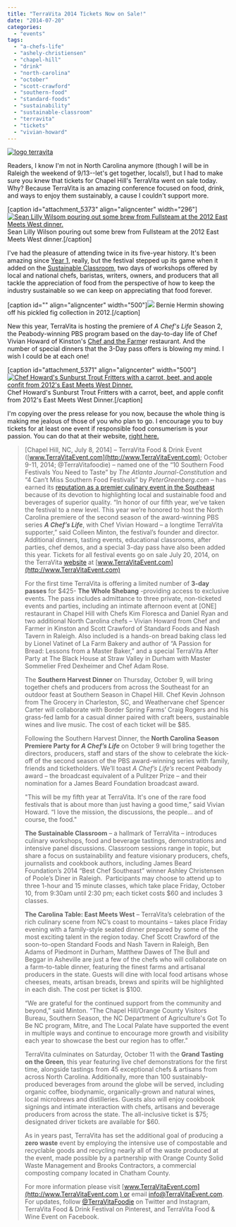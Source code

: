 ```yaml
---
title: "TerraVita 2014 Tickets Now on Sale!"
date: "2014-07-20"
categories: 
  - "events"
tags: 
  - "a-chefs-life"
  - "ashely-christiensen"
  - "chapel-hill"
  - "drink"
  - "north-carolina"
  - "october"
  - "scott-crawford"
  - "southern-food"
  - "standard-foods"
  - "sustainability"
  - "sustainable-classroom"
  - "terravita"
  - "tickets"
  - "vivian-howard"
---
```


[![logo terravita](http://www.rebeccagomezfarrell.com/wp-content/uploads/2012/09/logo-terravita.jpg)](http://www.rebeccagomezfarrell.com/2012/09/triangle-foodie-happenings-terravita-coming-soon/logo-terravita/)

Readers, I know I'm not in North Carolina anymore (though I will be in Raleigh the weekend of 9/13--let's get together, locals!), but I had to make sure you knew that tickets for Chapel Hill's TerraVita went on sale today. Why? Because TerraVita is an amazing conference focused on food, drink, and ways to enjoy them sustainably, a cause I couldn't support more.

\[caption id="attachment\_5373" align="aligncenter" width="296"\][![Sean Lilly Wilsom pouring out some brew from Fullsteam at the 2012 East Meets West dinner.](http://www.rebeccagomezfarrell.com/wp-content/uploads/2012/12/TerraVita2012169.jpg)](http://www.rebeccagomezfarrell.com/2012/12/the-carolina-table-east-meets-west-dinner/terravita2012169/) Sean Lilly Wilson pouring out some brew from Fullsteam at the 2012 East Meets West dinner.\[/caption\]

I've had the pleasure of attending twice in its five-year history. It's been amazing since [Year 1,](http://www.rebeccagomezfarrell.com/2010/10/terravita-the-first-biodynamic-and-sustainable-food-and-drink-fair-of-the-southeast/ "TerraVITA year 1 write-up") really, but the festival stepped up its game when it added on the [Sustainable Classroom,](http://www.rebeccagomezfarrell.com/2012/12/the-sustainable-classroom-3-the-cultivation-and-culinary-possibilities-of-figs/ "Figs Sustainable Classroom write-up") two days of workshops offered by local and national chefs, baristas, writers, owners, and producers that all tackle the appreciation of food from the perspective of how to keep the industry sustainable so we can keep on appreciating that food forever.

\[caption id="" align="aligncenter" width="500"\][![](http://www.rebeccagomezfarrell.com/wp-content/uploads/2012/12/TerraVita2012140.jpg)](http://www.rebeccagomezfarrell.com/2012/12/the-sustainable-classroom-3-the-cultivation-and-culinary-possibilities-of-figs/) Bernie Hermin showing off his pickled fig collection in 2012.\[/caption\]

New this year, TerraVita is hosting the premiere of _A Chef's Life_ Season 2, the Peabody-winning PBS program based on the day-to-day life of Chef Vivian Howard of Kinston's [Chef and the Farme](http://www.rebeccagomezfarrell.com/2013/04/kinston-nc-blogging-chef-and-the-farmer/ "My Chef and the Farmer review")r restaurant. And the number of special dinners that the 3-Day pass offers is blowing my mind. I wish I could be at each one!

\[caption id="attachment\_5371" align="aligncenter" width="500"\][![Chef Howard's Sunburst Trout Fritters with a carrot, beet, and apple confit from 2012's East Meets West Dinner.](http://www.rebeccagomezfarrell.com/wp-content/uploads/2012/12/TerraVita2012167.jpg)](http://www.rebeccagomezfarrell.com/2012/12/the-carolina-table-east-meets-west-dinner/terravita2012167/) Chef Howard's Sunburst Trout Fritters with a carrot, beet, and apple confit from 2012's East Meets West Dinner.\[/caption\]

I'm copying over the press release for you now, because the whole thing is making me jealous of those of you who plan to go. I encourage you to buy tickets for at least one event if responsible food consumerism is your passion. You can do that at their website, [right here.](http://www.terravitaevent.com/ "TerraVita")

> \[Chapel Hill, NC, July 8, 2014\] – TerraVita Food & Drink Event ([www.TerraVitaEvent.com](http://www.TerraVitaEvent.com); October 9-11, 2014; @TerraVitafoodie) – named one of the “10 Southern Food Festivals You Need to Taste” by _The Atlanta Journal-Constitution_ and “4 Can’t Miss Southern Food Festivals” by _PeterGreenberg.com_ – has earned its [reputation as a premier culinary event in the Southeast](http://www.ajc.com/news/lifestyles/sightseeing/10-southern-festivals-you-need-to-taste/nTcg8/) because of its devotion to highlighting local and sustainable food and beverages of superior quality. “In honor of our fifth year, we’ve taken the festival to a new level. This year we’re honored to host the North Carolina premiere of the second season of the award-winning PBS series **_A Chef’s Life_**, with Chef Vivian Howard – a longtime TerraVita supporter,” said Colleen Minton, the festival’s founder and director. Additional dinners, tasting events, educational classrooms, after parties, chef demos, and a special 3-day pass have also been added this year. Tickets for all festival events go on sale July 20, 2014, on the TerraVita [website](http://www.TerraVITAevent.com) at [www.TerraVitaEvent.com](http://www.TerraVitaEvent.com)
> 
> For the first time TerraVita is offering a limited number of **3-day passes** for $425- **The Whole Shebang** \-providing access to exclusive events. The pass includes admittance to three private, non-ticketed events and parties, including an intimate afternoon event at \[ONE\] restaurant in Chapel Hill with Chefs Kim Floresca and Daniel Ryan and two additional North Carolina chefs – Vivian Howard from Chef and Farmer in Kinston and Scott Crawford of Standard Foods and Nash Tavern in Raleigh. Also included is a hands-on bread baking class led by Lionel Vatinet of La Farm Bakery and author of “A Passion for Bread: Lessons from a Master Baker,” and a special TerraVita After Party at The Black House at Straw Valley in Durham with Master Sommelier Fred Dexheimer and Chef Adam Rose.
> 
> The **Southern Harvest Dinner** on Thursday, October 9, will bring together chefs and producers from across the Southeast for an outdoor feast at Southern Season in Chapel Hill. Chef Kevin Johnson from The Grocery in Charleston, SC, and Weathervane chef Spencer Carter will collaborate with Border Spring Farms’ Craig Rogers and his grass-fed lamb for a casual dinner paired with craft beers, sustainable wines and live music. The cost of each ticket will be $85.
> 
> Following the Southern Harvest Dinner, the **North Carolina Season Premiere Party for _A Chef’s Life_** on October 9 will bring together the directors, producers, staff and stars of the show to celebrate the kick-off of the second season of the PBS award-winning series with family, friends and ticketholders. We’ll toast _A Chef’s Life’s_ recent Peabody award – the broadcast equivalent of a Pulitzer Prize – and their nomination for a James Beard Foundation broadcast award.
> 
> "This will be my fifth year at TerraVita. It's one of the rare food festivals that is about more than just having a good time,” said Vivian Howard. “I love the mission, the discussions, the people… and of course, the food."
> 
> **The Sustainable Classroom** – a hallmark of TerraVita – introduces culinary workshops, food and beverage tastings, demonstrations and intensive panel discussions. Classroom sessions range in topic, but share a focus on sustainability and feature visionary producers, chefs, journalists and cookbook authors, including James Beard Foundation’s 2014 “Best Chef Southeast” winner Ashley Christensen of Poole’s Diner in Raleigh.  Participants may choose to attend up to three 1-hour and 15 minute classes, which take place Friday, October 10, from 9:30am until 2:30 pm; each ticket costs $60 and includes 3 classes.
> 
> **The Carolina Table: East Meets West** – TerraVita’s celebration of the rich culinary scene from NC’s coast to mountains – takes place Friday evening with a family-style seated dinner prepared by some of the most exciting talent in the region today. Chef Scott Crawford of the soon-to-open Standard Foods and Nash Tavern in Raleigh, Ben Adams of Piedmont in Durham, Matthew Dawes of The Bull and Beggar in Asheville are just a few of the chefs who will collaborate on a farm-to-table dinner, featuring the finest farms and artisanal producers in the state. Guests will dine with local food artisans whose cheeses, meats, artisan breads, brews and spirits will be highlighted in each dish. The cost per ticket is $100.
> 
> “We are grateful for the continued support from the community and beyond,” said Minton. “The Chapel Hill/Orange County Visitors Bureau, Southern Season, the NC Department of Agriculture's Got To Be NC program, Mitre, and The Local Palate have supported the event in multiple ways and continue to encourage more growth and visibility each year to showcase the best our region has to offer.”
> 
> TerraVita culminates on Saturday, October 11 with the **Grand Tasting on the Green**, this year featuring live chef demonstrations for the first time, alongside tastings from 45 exceptional chefs & artisans from across North Carolina. Additionally, more than 100 sustainably-produced beverages from around the globe will be served, including organic coffee, biodynamic, organically-grown and natural wines, local microbrews and distilleries. Guests also will enjoy cookbook signings and intimate interaction with chefs, artisans and beverage producers from across the state. The all-inclusive ticket is $75; designated driver tickets are available for $60.
> 
> As in years past, TerraVita has set the additional goal of producing a **zero waste** event by employing the intensive use of compostable and recyclable goods and recycling nearly all of the waste produced at the event, made possible by a partnership with Orange County Solid Waste Management and Brooks Contractors, a commercial composting company located in Chatham County.
> 
> For more information please visit [www.TerraVitaEvent.com](http://www.TerraVitaEvent.com ) or email [info@TerraVitaEvent.com](mailto:info@TerraVitaEvent.com). For updates, follow [@TerraVitaFoodie](https://twitter.com/TerraVITAfoodie) on Twitter and Instagram, TerraVita Food & Drink Festival on Pinterest, and TerraVita Food & Wine Event on Facebook.
> 
>
